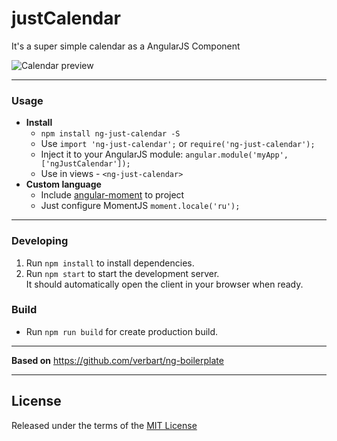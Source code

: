# justCalendar

It's a super simple calendar as a AngularJS Component

![Calendar preview](http://i.imgur.com/tVizf0o.png)

---

### Usage
- **Install**
  - `npm install ng-just-calendar -S`
  - Use `import 'ng-just-calendar';` or `require('ng-just-calendar');`
  - Inject it to your AngularJS module:
    `angular.module('myApp', ['ngJustCalendar']);`
  - Use in views - `<ng-just-calendar>`
- **Custom language**
  - Include [angular-moment](https://github.com/urish/angular-moment) to project
  - Just configure MomentJS `moment.locale('ru');`

---

### Developing

1. Run `npm install` to install dependencies.
2. Run `npm start` to start the development server.  
   It should automatically open the client in your browser when ready.

### Build

- Run `npm run build` for create production build.

---

**Based on** https://github.com/verbart/ng-boilerplate

---

## License 
Released under the terms of the [MIT License](LICENSE)
